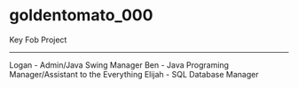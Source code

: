 # goldentomato_000
Key Fob Project
***************
Logan - Admin/Java Swing Manager
Ben - Java Programing Manager/Assistant to the Everything
Elijah - SQL Database Manager
